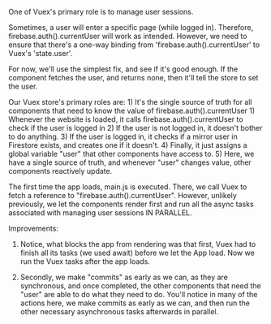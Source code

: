 One of Vuex's primary role is to manage user sessions. 

Sometimes, a user will enter a specific page (while logged in). Therefore, firebase.auth().currentUser will work as intended. However, we need to ensure that there's a one-way binding from 'firebase.auth().currentUser' to Vuex's 'state.user'.

For now, we'll use the simplest fix, and see if it's good enough. If the component fetches the user, and returns none, then it'll tell the store to set the user. 

Our Vuex store's primary roles are:
    1) It's the single source of truth for all components that need to know the value of firebase.auth().currentUser
        1) Whenever the website is loaded, it calls firebase.auth().currentUser to check if the user is logged in
        2) If the user is not logged in, it doesn't bother to do anything.
        3) If the user is logged in, it checks if a mirror user in Firestore exists, and creates one if it doesn't.
        4) Finally, it just assigns a global variable "user" that other components have access to. 
        5) Here, we have a single source of truth, and whenever "user" changes value, other components reactively update.


The first time the app loads, main.js is executed. There, we call Vuex to fetch a reference to "firebase.auth().currentUser". However, unlikely previously, we let the components render first and run all the async tasks associated with managing user sessions IN PARALLEL. 

Improvements: 

1) Notice, what blocks the app from rendering was that first, Vuex had to finish all its tasks (we used await) before we let the App load. Now we run the Vuex tasks after the app loads.

2) Secondly, we make "commits" as early as we can, as they are synchronous, and once completed, the other components that need the "user" are able to do what they need to do. You'll notice in many of the actions here, we make commits as early as we can, and then run the other necessary asynchronous tasks afterwards in parallel. 